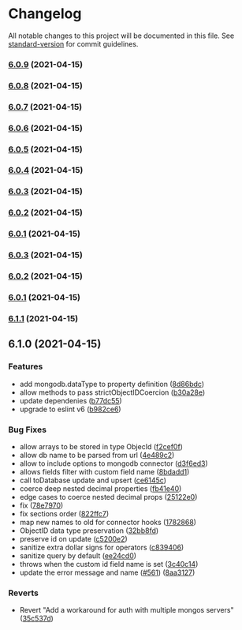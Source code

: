 # Changelog

All notable changes to this project will be documented in this file. See [standard-version](https://github.com/conventional-changelog/standard-version) for commit guidelines.

### [6.0.9](https://github.com/Gamio-technology/loopback-connector-transactions-mongodb/compare/@gamio-technology/loopback-connector-mongodb@6.0.8...@gamio-technology/loopback-connector-mongodb@6.0.9) (2021-04-15)

### [6.0.8](https://github.com/Gamio-technology/loopback-connector-transactions-mongodb/compare/@gamio-technology/loopback-connector-mongodb@6.0.7...@gamio-technology/loopback-connector-mongodb@6.0.8) (2021-04-15)

### [6.0.7](https://github.com/Gamio-technology/loopback-connector-transactions-mongodb/compare/@gamio-technology/loopback-connector-mongodb@6.0.6...@gamio-technology/loopback-connector-mongodb@6.0.7) (2021-04-15)

### [6.0.6](https://github.com/Gamio-technology/loopback-connector-transactions-mongodb/compare/@gamio-technology/loopback-connector-mongodb@6.0.5...@gamio-technology/loopback-connector-mongodb@6.0.6) (2021-04-15)

### [6.0.5](https://github.com/Gamio-technology/loopback-connector-transactions-mongodb/compare/@gamio-technology/loopback-connector-mongodb@6.0.4...@gamio-technology/loopback-connector-mongodb@6.0.5) (2021-04-15)

### [6.0.4](https://github.com/Gamio-technology/loopback-connector-transactions-mongodb/compare/@gamio-technology/loopback-connector-mongodb@6.0.3...@gamio-technology/loopback-connector-mongodb@6.0.4) (2021-04-15)

### [6.0.3](https://github.com/Gamio-technology/loopback-connector-transactions-mongodb/compare/@gamio-technology/loopback-connector-mongodb@6.0.3...@gamio-technology/loopback-connector-mongodb@6.0.3) (2021-04-15)

### [6.0.2](https://github.com/Gamio-technology/loopback-connector-transactions-mongodb/compare/@gamio-technology/loopback-connector-mongodb@6.0.3...@gamio-technology/loopback-connector-mongodb@6.0.2) (2021-04-15)

### [6.0.1](https://github.com/Gamio-technology/loopback-connector-transactions-mongodb/compare/@gamio-technology/loopback-connector-mongodb@6.0.3...@gamio-technology/loopback-connector-mongodb@6.0.1) (2021-04-15)

### [6.0.3](https://github.com/Gamio-technology/loopback-connector-transactions-mongodb/compare/@gamio-technology/loopback-connector-mongodb@6.0.2...@gamio-technology/loopback-connector-mongodb@6.0.3) (2021-04-15)

### [6.0.2](https://github.com/Gamio-technology/loopback-connector-transactions-mongodb/compare/@gamio-technology/loopback-connector-mongodb@6.0.1...@gamio-technology/loopback-connector-mongodb@6.0.2) (2021-04-15)

### [6.0.1](https://github.com/Gamio-technology/loopback-connector-transactions-mongodb/compare/@gamio-technology/loopback-connector-mongodb@6.1.1...@gamio-technology/loopback-connector-mongodb@6.0.1) (2021-04-15)

### [6.1.1](https://github.com/Gamio-technology/loopback-connector-transactions-mongodb/compare/@gamio-technology/loopback-connector-mongodb@6.1.0...@gamio-technology/loopback-connector-mongodb@6.1.1) (2021-04-15)

## 6.1.0 (2021-04-15)


### Features

* add mongodb.dataType to property definition ([8d86bdc](https://github.com/Gamio-technology/loopback-connector-transactions-mongodb/commit/8d86bdca9e919a0056ba06e0ebd90d0204acd5a6))
* allow methods to pass strictObjectIDCoercion ([b30a28e](https://github.com/Gamio-technology/loopback-connector-transactions-mongodb/commit/b30a28e7a13e9547ea0435bc5e388c55c761d26b))
* update dependenies ([b77dc55](https://github.com/Gamio-technology/loopback-connector-transactions-mongodb/commit/b77dc556abe1b42514881bcba76027b892e00e74))
* upgrade to eslint v6 ([b982ce6](https://github.com/Gamio-technology/loopback-connector-transactions-mongodb/commit/b982ce6bea64e56ede81e9ae769e8b2509efc686))


### Bug Fixes

* allow arrays to be stored in type ObjecId ([f2cef0f](https://github.com/Gamio-technology/loopback-connector-transactions-mongodb/commit/f2cef0f0b5a5b3c17bc485651c7b15b39069d77c))
* allow db name to be parsed from url ([4e489c2](https://github.com/Gamio-technology/loopback-connector-transactions-mongodb/commit/4e489c2436a4a661bdd7175cd5089d17fc1b528a))
* allow to include options to mongodb connector ([d3f6ed3](https://github.com/Gamio-technology/loopback-connector-transactions-mongodb/commit/d3f6ed375024394258ec89b123b5976fd102929e))
* allows fields filter with custom field name ([8bdadd1](https://github.com/Gamio-technology/loopback-connector-transactions-mongodb/commit/8bdadd1f7ed67d6ae4654d91ca2a8db3b44f8634))
* call toDatabase update and upsert ([ce6145c](https://github.com/Gamio-technology/loopback-connector-transactions-mongodb/commit/ce6145c7f9d8b8daefdda98174ebb3c47e73fe8a))
* coerce deep nested decimal properties ([fb41e40](https://github.com/Gamio-technology/loopback-connector-transactions-mongodb/commit/fb41e40777c7eb11a9de15878bf3ad09eac943bc))
* edge cases to coerce nested decimal props ([25122e0](https://github.com/Gamio-technology/loopback-connector-transactions-mongodb/commit/25122e02a59dea75148d1670ed49ce9294a8b548))
* fix ([78e7970](https://github.com/Gamio-technology/loopback-connector-transactions-mongodb/commit/78e797091cb0c7e2e4763a50ef97a41a6e27f87d))
* fix sections order ([822ffc7](https://github.com/Gamio-technology/loopback-connector-transactions-mongodb/commit/822ffc797439a3417ceb6d0b73ba568f7b276a9a))
* map new names to old for connector hooks ([1782868](https://github.com/Gamio-technology/loopback-connector-transactions-mongodb/commit/1782868c2fe7d6f6f9261142684a0e9b47c0267d))
* ObjectID data type preservation ([32bb8fd](https://github.com/Gamio-technology/loopback-connector-transactions-mongodb/commit/32bb8fd37d4b331bba1dcd9eec281e6eca4b2998))
* preserve id on update ([c5200e2](https://github.com/Gamio-technology/loopback-connector-transactions-mongodb/commit/c5200e26498ffcd2b560e3a3cf8ba2795bbf603f))
* sanitize extra dollar signs for operators ([c839406](https://github.com/Gamio-technology/loopback-connector-transactions-mongodb/commit/c8394066e4066e400df62dbe8688865956408606))
* sanitize query by default ([ee24cd0](https://github.com/Gamio-technology/loopback-connector-transactions-mongodb/commit/ee24cd08b8ccc32711264831c71b1da628df357b))
* throws when the custom id field name is set ([3c40c14](https://github.com/Gamio-technology/loopback-connector-transactions-mongodb/commit/3c40c14c9b355267df89847c3b3e8e59cb735671))
* update the error message and name ([#561](https://github.com/Gamio-technology/loopback-connector-transactions-mongodb/issues/561)) ([8aa3127](https://github.com/Gamio-technology/loopback-connector-transactions-mongodb/commit/8aa3127f847aea4fc401626bc98561bb129ffd94))


### Reverts

* Revert "Add a workaround for auth with multiple mongos servers" ([35c537d](https://github.com/Gamio-technology/loopback-connector-transactions-mongodb/commit/35c537d4b36096a0076d065757c4aa09edc88388))
